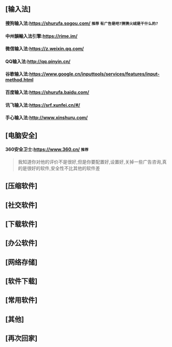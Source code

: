 



## **[输入法]**

 #### 搜狗输入法:https://shurufa.sogou.com/ `推荐` `有广告是吧?猜猜火绒是干什么的?`<br>

 #### 中州韻輸入法引擎:https://rime.im/<br>

 #### 微信输入法:https://z.weixin.qq.com/<br>

 #### QQ输入法:http://qq.pinyin.cn/<br>

 #### 谷歌输入法:https://www.google.cn/inputtools/services/features/input-method.html<br>

 #### 百度输入法:https://shurufa.baidu.com/<br>

 #### 讯飞输入法:https://srf.xunfei.cn/#/<br>

 #### 手心输入法:http://www.xinshuru.com/<br>


## **[电脑安全]**
 #### 360安全卫士:https://www.360.cn/  `推荐` 
 >我知道你对他的评价不是很好,但是你要配置好,设置好,关掉一些广告咨询,真的是很好的软件,安全性不比其他的软件差


## **[压缩软件]**

## **[社交软件]**

## **[下载软件]**

## **[办公软件]**

## **[网络存储]**

## **[软件下载]**

## **[常用软件]**

## **[其他]**

## **[再次回家]**
